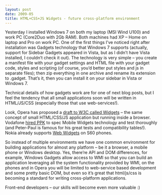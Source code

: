 ```yaml
---
layout: post
date: 2009-05
title: HTML+CSS+JS Widgets - future cross-platform environment
---
```


Yesterday I installed Windows 7 on both my laptop (MSI Wind U100) and work PC (Core2Duo with 2Gb RAM). Both machines had XP – Home on laptop and Pro on work PC. One of the first things I’ve noticed right after installation was Gadgets technology that Windows 7 supports (actually, support for Sidebar Gadgets appeared in Vista, but as I didn’t have Vista installed, I couldn’t check it out). The technology is very simple – you create a manifest file with your gadget settings and HTML file with your gadget code, styles and scripting (of course, you’d better put styles and js in separate files); then zip everything in one archive and rename its extension to .gadget. That’s it, then you can install it on your sidebar in Vista or Windows 7.

Technical details of how gadgets work are for one of next blog posts, but I feel the tendency that all small applications soon will be written in HTML/JS/CSS (especially those that use web-services!).

Look, Opera has proposed a <a href="http://www.w3.org/TR/widgets-apis/">draft to W3C called Widgets</a> – the same concept of small HTML/CSS/JS application but running inside a browser. Vodafone <a href="http://www.quirksmode.org/blog/archives/2009/03/testing_mobile.html">hired PPK</a> to spec Mobile Widgets technology and test thoroughly (and Peter-Paul is famous for his great tests and compatibility tables!). Nokia already supports
<a href="http://www.s60.com/life/thisiss60/s60indetail/technologiesandfeatures/webruntime">Web Widgets</a> on S60 phones.

So instead of multiple environments we have one common environment for building applications for almost any platform – be it a browser, a mobile phone or Windows desktop. Yes, there’re API and DOM differences, for example, Windows Gadgets allow access to WMI so that you can build an application leveraging all the system functionality provided by WMI, on the phones and in Opera you will be limited to web-service based development and some pretty basic DOM, but even so it’s great that html/js/css is becoming a standard for writing cross-platform applications.

Front-end developers – our skills will become even more valuable :)